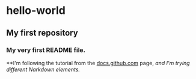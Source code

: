 # hello-world
## My first repository
### My very first README file.
**I'm following the tutorial from the [docs.github.com](https://docs.github.com/en/get-started/quickstart/hello-world) page,
*and I'm trying different  Narkdown elements.*
